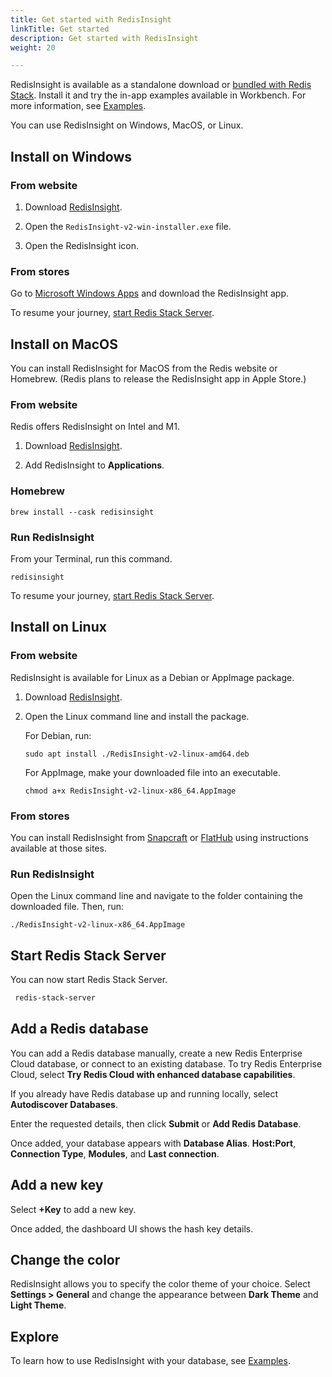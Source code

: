 ```yaml
---
title: Get started with RedisInsight
linkTitle: Get started
description: Get started with RedisInsight
weight: 20

---
```


RedisInsight is available as a standalone download or [bundled with Redis Stack](/docs/stack/get-started/install). Install it and try the in-app examples available in Workbench. For more information, see [Examples](/docs/ui/insight/examples).

You can use RedisInsight on Windows, MacOS, or Linux.

## Install on Windows

### From website

1. Download [RedisInsight](https://redis.com/redis-enterprise/redis-insight). 

2. Open the `RedisInsight-v2-win-installer.exe` file.

3. Open the RedisInsight icon.

### From stores

Go to [Microsoft Windows Apps](https://apps.microsoft.com/store/detail/redisinsight/XP8K1GHCB0F1R2) and download the RedisInsight app.

To resume your journey, [start Redis Stack Server](#start-redis-stack-server).   

## Install on MacOS

You can install RedisInsight for MacOS from the Redis website or Homebrew. (Redis plans to release the RedisInsight app in Apple Store.)

### From website

Redis offers RedisInsight on Intel and M1. 

1. Download [RedisInsight](https://redis.com/redis-enterprise/redis-insight). 

1. Add RedisInsight to **Applications**. 

### Homebrew

```
brew install --cask redisinsight
```

### Run RedisInsight

From your Terminal, run this command.

```
redisinsight
``` 

To resume your journey, [start Redis Stack Server](#start-redis-stack-server).   

## Install on Linux

### From website

RedisInsight is available for Linux as a Debian or AppImage package.

1. Download [RedisInsight](https://redis.com/redis-enterprise/redis-insight). 

1. Open the Linux command line and install the package. 

   For Debian, run:

   ```
   sudo apt install ./RedisInsight-v2-linux-amd64.deb
   ```

   For AppImage, make your downloaded file into an executable.

   ```
   chmod a+x RedisInsight-v2-linux-x86_64.AppImage

   ```

### From stores

You can install RedisInsight from [Snapcraft](https://snapcraft.io/redisinsight) or [FlatHub](https://flathub.org/apps/details/com.redis.RedisInsight) using instructions available at those sites.

### Run RedisInsight

Open the Linux command line and navigate to the folder containing the downloaded file. Then, run:

```
./RedisInsight-v2-linux-x86_64.AppImage

```

## Start Redis Stack Server

You can now start Redis Stack Server.

```bash
 redis-stack-server
```

## Add a Redis database

You can add a Redis database manually, create a new Redis Enterprise Cloud database, or connect to an existing database. To try Redis Enterprise Cloud, select **Try Redis Cloud with enhanced database capabilities**.

If you already have Redis database up and running locally, select **Autodiscover Databases**.

Enter the requested details, then click **Submit** or **Add Redis Database**.

Once added, your database appears with **Database Alias**. **Host:Port**, **Connection Type**, **Modules**, and **Last connection**.

## Add a new key

Select **+Key** to add a new key.

Once added, the dashboard UI shows the hash key details.

## Change the color

RedisInsight allows you to specify the color theme of your choice. Select **Settings > General** and change the appearance between **Dark Theme** and **Light Theme**.

## Explore

To learn how to use RedisInsight with your database, see [Examples](/docs/ui/insight/examples).
